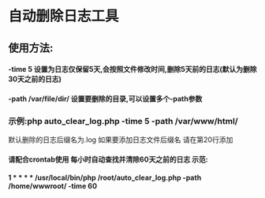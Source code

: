 # 自动删除日志工具
## 使用方法:
#### -time 5  				设置为日志仅保留5天,会按照文件修改时间,删除5天前的日志(默认为删除30天之前的日志)
#### -path /var/file/dir/   	设置要删除的目录,可以设置多个-path参数


### 示例:php auto_clear_log.php -time 5 -path /var/www/html/ 

默认删除的日志后缀名为.log
如果要添加日志文件后缀名 请在第20行添加

#### 请配合crontab使用 每小时自动查找并清除60天之前的日志 示范:
#### 1 * * * * /usr/local/bin/php /root/auto_clear_log.php -path /home/wwwroot/ -time 60